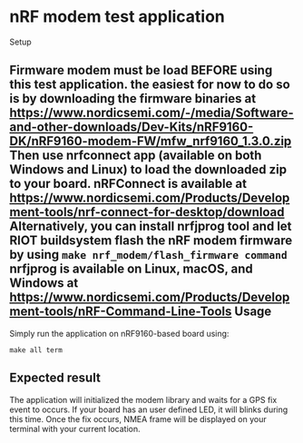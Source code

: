 nRF modem test application
================

Setup

Firmware modem must be load BEFORE using this test application.
the easiest for now to do so is by downloading the firmware
binaries at https://www.nordicsemi.com/-/media/Software-and-other-downloads/Dev-Kits/nRF9160-DK/nRF9160-modem-FW/mfw_nrf9160_1.3.0.zip
Then use nrfconnect app (available on both Windows and Linux) to load
the downloaded zip to your board.
nRFConnect is available at https://www.nordicsemi.com/Products/Development-tools/nrf-connect-for-desktop/download
Alternatively, you can install nrfjprog tool and let RIOT buildsystem flash the nRF modem
firmware by using 
` make nrf_modem/flash_firmware command `
nrfjprog is available on Linux, macOS, and Windows at https://www.nordicsemi.com/Products/Development-tools/nRF-Command-Line-Tools
Usage
-----

Simply run the application on nRF9160-based board using:

    make all term

Expected result
---------------

The application will initialized the modem library and
waits for a GPS fix event to occurs. If your board has
an user defined LED, it will blinks during this time.
Once the fix occurs, NMEA frame will be displayed on
your terminal with your current location.
